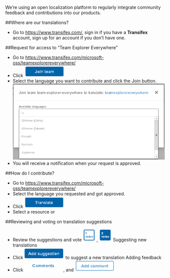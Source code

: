 We’re using an open localization platform to regularly integrate community feedback and contributions into our products.

##Where are our translations? 
* Go to https://www.transifex.com/, sign in if you have a **Transifex** account, sign up for an account if you don’t have one.

##Request for access to “Team Explorer Everywhere”
* Go to https://www.transifex.com/microsoft-oss/teamexplorereverywhere/
* Click  ![](./img/join.png)
* Select the language you want to contribute and click the Join button.
![](./img/screenshot.png)
* You will receive a notification when your request is approved.

##How do I contribute?
* Go to https://www.transifex.com/microsoft-oss/teamexplorereverywhere/
* Select the language you requested and got approved.
* Click  ![](./img/trans.png)
* Select a resource or  

##Reviewing and voting on translation suggestions

* Review the suggestions and vote ![](./img/1.png) ,  ![](./img/2.png) Suggesting new translations
* Click ![](./img/suggest.png) to suggest a new translation Adding feedback 
* Click ![](./img/comments.png) , and  ![](./img/addcomment.png)
